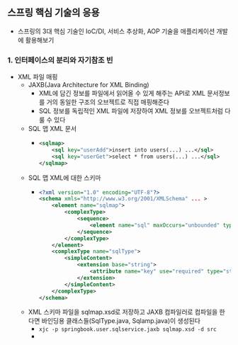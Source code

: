 ## 스프링 핵심 기술의 응용
- 스프링의 3대 핵심 기술인 IoC/DI, 서비스 추상화, AOP 기술을 애플리케이션 개발에 활용해보기

### 1. 인터페이스의 분리와 자기참조 빈
- XML 파일 매핑
  - JAXB(Java Architecture for XML Binding)
    - XML에 담긴 정보를 파일에서 읽어올 수 있게 해주는 API로 XML 문서정보를 거의 동일한 구조의 오브젝트로 직접 매핑해준다
    - SQL 정보를 독립적인 XML 파일에 저장하여 XML 정보를 오브젝트처럼 다룰 수 있다
  - SQL 맵 XML 문서
    - ```xml
      <sqlmap>
          <sql key="userAdd">insert into users(...) ...</sql>
          <sql key="userGet">select * from users(...) ...</sql>
      </sqlmap>
      ```
  - SQL 맵 XML에 대한 스키마
    - ```xml
      <?xml version="1.0" encoding="UTF-8"?>
      <schema xmls="http://www.w3.org/2001/XMLSchema" ... >
          <element name="sqlmap">
              <complexType>
                  <sequence>
                      <element name="sql" maxOccurs="unbounded" type="tns:sqlType"/>
                  </sequence>
              </complexType>
          </element>
          <complexType name="sqlType">
              <simpleContent>
                  <extension base="string">
                      <attribute name="key" use="required" type="string" />
                  </extension>
              </simpleContent>
          </complexType>
      </schema>
      ```
  - XML 스키마 파일을 sqlmap.xsd로 저장하고 JAXB 컴파일러로 컴파일을 한다면 바인딩용 클래스들(SqlType.java, Sqlamp.java)이 생성된다
    - ```xjc -p springbook.user.sqlservice.jaxb sqlmap.xsd -d src```
    - 

























        








                                       